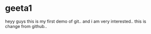 # geeta1
heyy guys
this is my first demo of git..
and i am very interested..
this is change from github..
